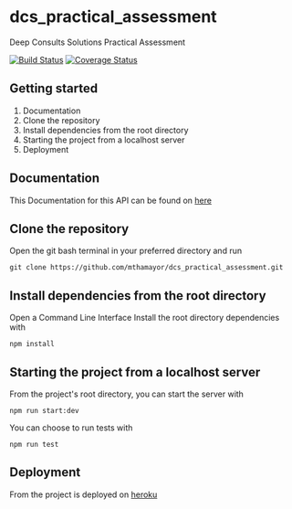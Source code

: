 # dcs_practical_assessment

Deep Consults Solutions Practical Assessment

[![Build Status](https://travis-ci.org/mthamayor/dcs_practical_assessment.svg?branch=main)](https://travis-ci.org/mthamayor/dcs_practical_assessment)
[![Coverage Status](https://coveralls.io/repos/github/mthamayor/dcs_practical_assessment/badge.svg?branch=main)](https://coveralls.io/github/mthamayor/dcs_practical_assessment?branch=main)

## Getting started

 1. Documentation
 2. Clone the repository
 3. Install dependencies from the root directory
 4. Starting the project from a localhost server
 5. Deployment

## Documentation

This Documentation for this API can be found on [here](https://dscpractical.docs.apiary.io/)

## Clone the repository

Open the git bash terminal in your preferred directory and run

    git clone https://github.com/mthamayor/dcs_practical_assessment.git

## Install dependencies from the root directory

Open a Command Line Interface
Install the root directory dependencies with

    npm install

## Starting the project from a localhost server

From the project's root directory, you can start the server with

    npm run start:dev
You can choose to run tests with

    npm run test

## Deployment

From the project is deployed on [heroku](https://dcs-practical-assessment.herokuapp.com/)
